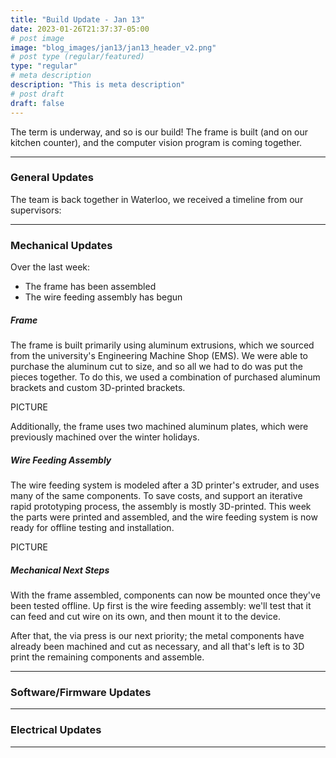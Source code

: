 ```yaml
---
title: "Build Update - Jan 13"
date: 2023-01-26T21:37:37-05:00
# post image
image: "blog_images/jan13/jan13_header_v2.png"
# post type (regular/featured)
type: "regular"
# meta description
description: "This is meta description"
# post draft
draft: false
---
```


The term is underway, and so is our build! The frame is built (and on our kitchen counter), and the computer vision program is coming together.

<hr>

### General Updates

The team is back together in Waterloo, we received a timeline from our supervisors:

<hr>

### Mechanical Updates

Over the last week:
* The frame has been assembled
* The wire feeding assembly has begun

##### Frame

The frame is built primarily using aluminum extrusions, which we sourced from the university's Engineering Machine Shop (EMS). We were able to purchase the aluminum cut to size, and so all we had to do was put the pieces together. To do this, we used a combination of purchased aluminum brackets and custom 3D-printed brackets.

PICTURE

Additionally, the frame uses two machined aluminum plates, which were previously machined over the winter holidays.

##### Wire Feeding Assembly

The wire feeding system is modeled after a 3D printer's extruder, and uses many of the same components. To save costs, and support an iterative rapid prototyping process, the assembly is mostly 3D-printed. This week the parts were printed and assembled, and the wire feeding system is now ready for offline testing and installation.

PICTURE

##### Mechanical Next Steps

With the frame assembled, components can now be mounted once they've been tested offline. Up first is the wire feeding assembly: we'll test that it can feed and cut wire on its own, and then mount it to the device.

After that, the via press is our next priority; the metal components have already been machined and cut as necessary, and all that's left is to 3D print the remaining components and assemble.

<hr>

### Software/Firmware Updates

<hr>

### Electrical Updates

<hr>